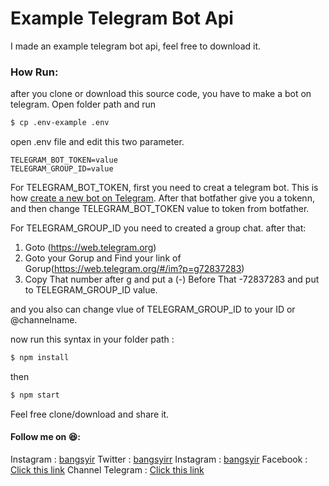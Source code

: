 # Example Telegram Bot Api

I made an example telegram bot api, feel free to download it. 

### How Run:

after you clone or download this source code, you have to make a bot on telegram.  Open folder path and run 
```sh
$ cp .env-example .env
```
open .env file and edit this two parameter.

    TELEGRAM_BOT_TOKEN=value
    TELEGRAM_GROUP_ID=value

For TELEGRAM_BOT_TOKEN, first you need to creat a telegram bot. 
This is how [create a new bot on Telegram](https://core.telegram.org/bots#6-botfather "create a new bot on Telegram"). After that botfather give you a tokenn, and then change TELEGRAM_BOT_TOKEN value to token from botfather.

For TELEGRAM_GROUP_ID
you need to created a group chat.
after that:
1. Goto (https://web.telegram.org)
2. Goto your Gorup and Find your link of Gorup(https://web.telegram.org/#/im?p=g72837283)
3. Copy That number after g and put a (-) Before That -72837283 and put to TELEGRAM_GROUP_ID value.

and you also can change vlue of TELEGRAM_GROUP_ID to your ID or @channelname.

 now run this syntax in your folder path :
```sh
$ npm install
```
then
```sh
$ npm start
```
Feel free clone/download and share it.
#### Follow me on 😆:
Instagram : [bangsyir](https://instagram.com/bangsyirr "bangsyir")
Twitter : [bangsyirr](https://twitter/bangsyirr "bangsyirr")
Instagram : [bangsyir](https://instagram.com/teahaliasuam "bangsyir")
Facebook : [Click this link](https://www.facebook.com/abcdefghijklmnopkrstuvwxyz1234567890 "Click this link")
Channel Telegram : [Click this link](https://t.me/cbangsyir "Click this link")


